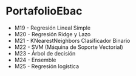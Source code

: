 # PortafolioEbac

- M19 - Regresión Lineal Simple 
- M20 - Regresión Ridge y Lazo  
- M21 - KNearestNeighbors Clasificador Binario  
- M22 - SVM (Máquina de Soporte Vectorial)  
- M23 - Árbol de decisión
- M24 - Ensemble
- M25 - Regresión logística
